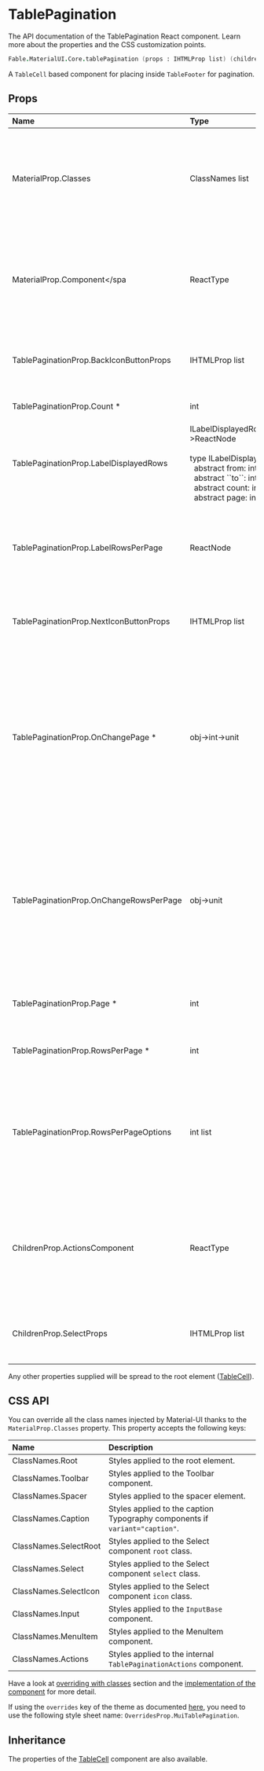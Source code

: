 # TablePagination

<p class="description">The API documentation of the TablePagination React component. Learn more about the properties and the CSS customization points.</p>

```fsharp
Fable.MaterialUI.Core.tablePagination (props : IHTMLProp list) (children : ReactElement list) : ReactElement
```

A `TableCell` based component for placing inside `TableFooter` for pagination.

## Props

| Name | Type | Default | Description |
|:-----|:-----|:--------|:------------|
| <span class="prop-name">MaterialProp.Classes</span> | <span class="prop-type">ClassNames list</span> |   | Override or extend the styles applied to the component.  See CSS API below for more details.  |
| <span class="prop-name">MaterialProp.Component</spa | <span class="prop-type">ReactType</span> | <span class="prop-default">TableCell</span> | The component used for the root node. Either a string to use a DOM element or a component. |
| <span class="prop-name">TablePaginationProp.BackIconButtonProps</span> | <span class="prop-type">IHTMLProp list</span> |   | Properties applied to the back arrow [`IconButton`](#/api/icon-button) component. |
| <span class="prop-name required">TablePaginationProp.Count *</span> | <span class="prop-type">int</span> |   | The total number of rows. |
| <span class="prop-name">TablePaginationProp.LabelDisplayedRows</span> | <span class="prop-type">ILabelDisplayedRowsArgs->ReactNode<br><br>type&nbsp;ILabelDisplayedRowsArgs&nbsp;=<br>&nbsp;&nbsp;abstract&nbsp;from:&nbsp;int<br>&nbsp;&nbsp;abstract&nbsp;&#96;&#96;to&#96;&#96;:&nbsp;int<br>&nbsp;&nbsp;abstract&nbsp;count:&nbsp;int<br>&nbsp;&nbsp;abstract&nbsp;page:&nbsp;int<br></span> | <span class="prop-default">({ from, to, count }) => `${from}-${to} of ${count}`</span> | Customize the displayed rows label. |
| <span class="prop-name">TablePaginationProp.LabelRowsPerPage</span> | <span class="prop-type">ReactNode</span> | <span class="prop-default">str "Rows per page:"</span> | Customize the rows per page label. Invoked with a `{ from, to, count, page }` object. |
| <span class="prop-name">TablePaginationProp.NextIconButtonProps</span> | <span class="prop-type">IHTMLProp list</span> |   | Properties applied to the next arrow [`IconButton`](#/api/icon-button) element. |
| <span class="prop-name required">TablePaginationProp.OnChangePage * </span> | <span class="prop-type">obj->int->unit</span> |   | Callback fired when the page is changed.<br><br>**Signature:**<br>`(event: obj) -> (page: int) -> unit`<br>*event:* The event source of the callback<br>*page:* The page selected |
| <span class="prop-name">TablePaginationProp.OnChangeRowsPerPage</span> | <span class="prop-type">obj->unit</span> |   | Callback fired when the number of rows per page is changed.<br><br>**Signature:**<br>`(event : obj) -> unit`<br>*event:* The event source of the callback |
| <span class="prop-name required">TablePaginationProp.Page *</span> | <span class="prop-type">int</span> |   | The zero-based index of the current page. |
| <span class="prop-name required">TablePaginationProp.RowsPerPage *</span> | <span class="prop-type">int</span> |   | The number of rows per page. |
| <span class="prop-name">TablePaginationProp.RowsPerPageOptions</span> | <span class="prop-type">int list</span> | <span class="prop-default">[5; 10; 25]</span> | Customizes the options of the rows per page select field. If less than two options are available, no select field will be displayed. |
| <span class="prop-name">ChildrenProp.ActionsComponent</span> | <span class="prop-type">ReactType</span> | <span class="prop-default">TablePaginationActions</span> | The component used for displaying the actions. Either a string to use a DOM element or a component. |
| <span class="prop-name">ChildrenProp.SelectProps</span> | <span class="prop-type">IHTMLProp list</span> |   | Properties applied to the rows per page [`Select`](#/api/select) element. |

Any other properties supplied will be spread to the root element ([TableCell](#/api/table-cell)).

## CSS API

You can override all the class names injected by Material-UI thanks to the `MaterialProp.Classes` property.
This property accepts the following keys:


| Name | Description |
|:-----|:------------|
| <span class="prop-name">ClassNames.Root</span> | Styles applied to the root element.
| <span class="prop-name">ClassNames.Toolbar</span> | Styles applied to the Toolbar component.
| <span class="prop-name">ClassNames.Spacer</span> | Styles applied to the spacer element.
| <span class="prop-name">ClassNames.Caption</span> | Styles applied to the caption Typography components if `variant="caption"`.
| <span class="prop-name">ClassNames.SelectRoot</span> | Styles applied to the Select component `root` class.
| <span class="prop-name">ClassNames.Select</span> | Styles applied to the Select component `select` class.
| <span class="prop-name">ClassNames.SelectIcon</span> | Styles applied to the Select component `icon` class.
| <span class="prop-name">ClassNames.Input</span> | Styles applied to the `InputBase` component.
| <span class="prop-name">ClassNames.MenuItem</span> | Styles applied to the MenuItem component.
| <span class="prop-name">ClassNames.Actions</span> | Styles applied to the internal `TablePaginationActions` component.

Have a look at [overriding with classes](#/customization/overrides) section
and the [implementation of the component](https://github.com/mui-org/material-ui/tree/master/packages/material-ui/src/TablePagination/TablePagination.js)
for more detail.

If using the `overrides` key of the theme as documented
[here](#/customization/themes),
you need to use the following style sheet name: `OverridesProp.MuiTablePagination`.

## Inheritance

The properties of the [TableCell](#/api/table-cell) component are also available.
<!-- You can take advantage of this behavior to [target nested components](/guides/api/#spread). -->

<!--## Demos-->

<!--- [Tables](/demos/tables/)-->

